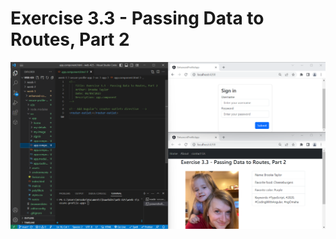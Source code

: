 # Exercise 3.3 - Passing Data to Routes, Part 2

![Passing Data to Routes, Part 2](src/assets/passingData.png)

